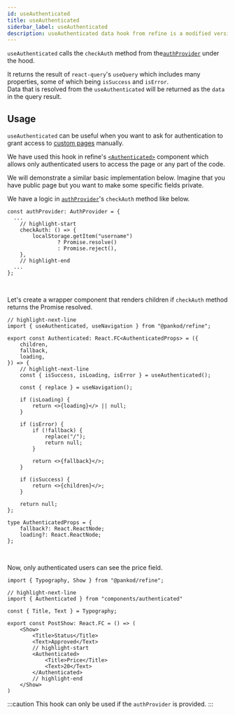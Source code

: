 ```yaml
---
id: useAuthenticated
title: useAuthenticated
siderbar_label: useAuthenticated
description: useAuthenticated data hook from refine is a modified version of react-query's useMutation for create mutations
---
```


`useAuthenticated` calls the `checkAuth` method from the[`authProvider`](/api-references/providers/auth-provider.md) under the hood. 

It returns the result of `react-query`'s `useQuery` which includes many properties, some of which being `isSuccess` and `isError`.  
Data that is resolved from the `useAuthenticated` will be returned as the `data` in the query result.


## Usage

`useAuthenticated` can be useful when you want to ask for authentication to grant access to [custom pages](/guides-and-concepts/custom-pages.md) manually.

We have used this hook in refine's [`<Authenticated>`](/api-references/components/auth/authenticated.md) component which allows only authenticated users to access the page or any part of the code.

We will demonstrate a similar basic implementation below. Imagine that you have public page but you want to make some specific fields private.

We have a logic in [`authProvider`](/api-references/providers/auth-provider.md)'s `checkAuth` method like below.

```tsx
const authProvider: AuthProvider = {
  ...
    // highlight-start
    checkAuth: () => {
        localStorage.getItem("username")
                ? Promise.resolve()
                : Promise.reject(),
    },
    // highlight-end
  ...
};
```
<br/>

Let's create a wrapper component that renders children if `checkAuth` method returns the Promise resolved.

```tsx  title="components/authenticated.tsx"
// highlight-next-line
import { useAuthenticated, useNavigation } from "@pankod/refine";

export const Authenticated: React.FC<AuthenticatedProps> = ({
    children,
    fallback,
    loading,
}) => {
    // highlight-next-line
    const { isSuccess, isLoading, isError } = useAuthenticated();

    const { replace } = useNavigation();

    if (isLoading) {
        return <>{loading}</> || null;
    }

    if (isError) {
        if (!fallback) {
            replace("/");
            return null;
        }

        return <>{fallback}</>;
    }

    if (isSuccess) {
        return <>{children}</>;
    }

    return null;
};

type AuthenticatedProps = {
    fallback?: React.ReactNode;
    loading?: React.ReactNode;
};
```

<br />

Now, only authenticated users can see the price field.

```tsx title="components/postShow"
import { Typography, Show } from "@pankod/refine";

// highlight-next-line
import { Authenticated } from "components/authenticated"

const { Title, Text } = Typography;

export const PostShow: React.FC = () => (
    <Show>
        <Title>Status</Title>
        <Text>Approved</Text>
        // highlight-start
        <Authenticated>
            <Title>Price</Title>
            <Text>20</Text>
        </Authenticated>
        // highlight-end
    </Show>
)
```



:::caution
This hook can only be used if the `authProvider` is provided.
:::
